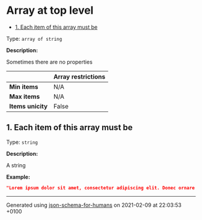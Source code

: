 # Array at top level

- [1. Each item of this array must be](#autogenerated_heading_2)

Type: `array of string`

**Description:** <p>Sometimes there are no properties</p>

|                    | Array restrictions |
| ------------------ | ------------------ |
| **Min items**      | N/A |
| **Max items**      | N/A |
| **Items unicity**  | False |

## <a name="autogenerated_heading_2"></a>1. Each item of this array must be

Type: `string`

**Description:** <p>A string</p>

**Example:** 

```json
"Lorem ipsum dolor sit amet, consectetur adipiscing elit. Donec ornare mauris ac neque malesuada sagittis. Curabitur vel blandit tortor, at pharetra lorem. Curabitur rhoncus posuere purus ut fringilla. Aenean ac rhoncus enim. Nullam ac consectetur est. Etiam vel congue tellus, ac fermentum lectus. Sed accumsan diam libero, a tincidunt mauris feugiat vitae. Nulla eu bibendum sem, quis finibus libero. Cras metus augue, aliquam at finibus elementum, mollis sed dui. Nulla quis facilisis tortor, ut sollicitudin nunc. Mauris diam nisi, ullamcorper at dignissim in, mollis ut felis. Fusce in libero facilisis, venenatis quam nec, ultrices leo. Cras tempus tristique leo ultrices pulvinar. Duis et leo quis dolor lacinia sagittis. Etiam rhoncus, nisl nec elementum auctor, enim lectus dignissim ipsum, sed consectetur mi magna eget mauris. Donec nunc augue, lacinia id nunc sit amet, accumsan posuere lorem. Sed orci neque, commodo ac nibh sit amet, euismod lacinia purus. Quisque non suscipit nibh, at auctor odio. Quisque facilisis tellus nunc. Integer interdum augue ut elit dictum eleifend. Integer bibendum convallis nisl, ut iaculis ligula vehicula et. Nunc ac diam vel arcu fringilla ullamcorper. "
```

----------------------------------------------------------------------------------------------------------------------------
Generated using [json-schema-for-humans](https://github.com/coveooss/json-schema-for-humans) on 2021-02-09 at 22:03:53 +0100